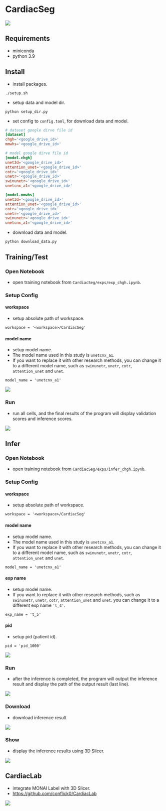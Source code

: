 # CardiacSeg
![](images/cardiaclab.png)
## Requirements
* miniconda
* python 3.9
## Install
* install packages.
```shell
./setup.sh
```
* setup data and model dir.
```shell
python setup_dir.py
```
* set config to `config.toml`, for download data and model.
```toml
# dataset google dirve file id
[dataset]
chgh='<google_drive_id>'
mmwhs='<google_drive_id>'

# model google dirve file id
[model.chgh]
unet3d='<google_drive_id>'
attention_unet='<google_drive_id>'
cotr='<google_drive_id>'
unetr='<google_drive_id>'
swinunetr='<google_drive_id>'
unetcnx_a1='<google_drive_id>'

[model.mmwhs]
unet3d='<google_drive_id>'
attention_unet='<google_drive_id>'
cotr='<google_drive_id>'
unetr='<google_drive_id>'
swinunetr='<google_drive_id>'
unetcnx_a1='<google_drive_id>'
```
* download data and model.
```shell
python download_data.py
```
## Training/Test
### Open Notebook
* open training notebook from `CardiacSeg/exps/exp_chgh.ipynb`.
### Setup Config
#### workspace
* setup absolute path of workspace.
```
workspace = '<workspace>/CardiacSeg'
```
#### model name
* setup model name.
* The model name used in this study is `unetcnx_a1`. 
* If you want to replace it with other research methods, you can change it to a different model name, such as `swinunetr`, `unetr`, `cotr`, `attention_unet` and `unet`.
```
model_name = 'unetcnx_a1'
```

![](images/train_config.png)

### Run
* run all cells, and the final results of the program will display validation scores and inference scores.

![](images/train_run.png)

## Infer
### Open Notebook
* open training notebook from `CardiacSeg/exps/infer_chgh.ipynb`.
### Setup Config
#### workspace
* setup absolute path of workspace.
```
workspace = '<workspace>/CardiacSeg'
```
#### model name
* setup model name.
* The model name used in this study is `unetcnx_a1`. 
* If you want to replace it with other research methods, you can change it to a different model name, such as `swinunetr`, `unetr`, `cotr`, `attention_unet` and `unet`.
```
model_name = 'unetcnx_a1'
```
#### exp name
* setup model name.
* If you want to replace it with other research methods, such as `swinunetr`, `unetr`, `cotr`, `attention_unet` and `unet`. you can change it to a different exp name `'t_4'`.
```
exp_name = 't_5'
```
#### pid
* setup pid (patient id).
```
pid = 'pid_1000'
```
![](images/infer_config.png)

### Run
* after the inference is completed, the program will output the inference result and display the path of the output result (last line).

![](images/infer_run.png)

### Download
* download inference result

![](images/infer_download.png)

### Show
* display the inference results using 3D Slicer.

![](images/infer_show.png)

## CardiacLab
* integrate MONAI Label with 3D Slicer.
* https://github.com/conflick0/CardiacLab


![](images/cardiaclab.png)

